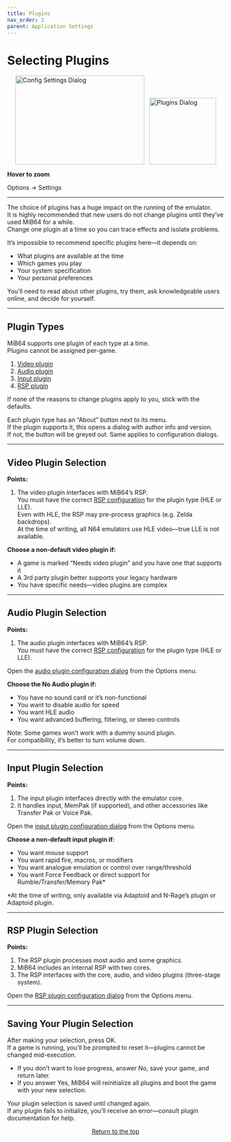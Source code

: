 ```yaml
---
title: Plugins
nav_order: 2
parent: Application Settings
---
```


<style>
.zoom-pair {
  display: flex;
  gap: 12px;
  align-items: flex-end;
  justify-content: flex-start;
  position: relative;
  margin-left: auto;
  margin-right: auto;
  width: max-content;
  text-align: left;
}
.zoom-on-hover {
  display: inline-block;
  position: relative;
}
.zoom-on-hover img {
  display: block;
  cursor: zoom-in;
  transition: transform 0.3s ease;
  transform-origin: left center;
  position: relative;
  z-index: 1;
}
.zoom-on-hover:hover img {
  transform: scale(1.5);
}
.zoom-pair .zoom-on-hover:first-child:hover img {
  z-index: 9999;
}
.zoom-pair .zoom-on-hover:last-child:hover img {
  z-index: 100;
}
</style>

# Selecting Plugins

<div class="zoom-pair">
  <div class="zoom-on-hover">
    <img src="/manual/assets/images/config-settings.png" alt="Config Settings Dialog" width="300" height="207" />
  </div>
  <div class="zoom-on-hover">
    <img src="/manual/assets/images/plugins.png" alt="Plugins Dialog" width="155" />
  </div>
</div>
<p><strong>Hover to zoom</strong></p>

Options → Settings

---

The choice of plugins has a huge impact on the running of the emulator.  
It is highly recommended that new users do not change plugins until they’ve used MiB64 for a while.  
Change one plugin at a time so you can trace effects and isolate problems.

It’s impossible to recommend specific plugins here—it depends on:

- What plugins are available at the time
- Which games you play
- Your system specification
- Your personal preferences

You’ll need to read about other plugins, try them, ask knowledgeable users online, and decide for yourself.

---

## Plugin Types

MiB64 supports one plugin of each type at a time.  
Plugins cannot be assigned per-game.

1. [Video plugin](#video-plugin-selection)
2. [Audio plugin](#audio-plugin-selection)
3. [Input plugin](#input-plugin-selection)
4. [RSP plugin](#rsp-plugin-selection)

If none of the reasons to change plugins apply to you, stick with the defaults.

Each plugin type has an “About” button next to its menu.  
If the plugin supports it, this opens a dialog with author info and version.  
If not, the button will be greyed out. Same applies to configuration dialogs.

---

## <a name="video-plugin-selection"></a>Video Plugin Selection

**Points:**

1. The video plugin interfaces with MiB64’s RSP.  
   You must have the correct [RSP configuration](config-rsp.md) for the plugin type (HLE or LLE).  
   Even with HLE, the RSP may pre-process graphics (e.g. Zelda backdrops).  
   At the time of writing, all N64 emulators use HLE video—true LLE is not available.

**Choose a non-default video plugin if:**

- A game is marked “Needs video plugin” and you have one that supports it
- A 3rd party plugin better supports your legacy hardware
- You have specific needs—video plugins are complex

---

## <a name="audio-plugin-selection"></a>Audio Plugin Selection

**Points:**

1. The audio plugin interfaces with MiB64’s RSP.  
   You must have the correct [RSP configuration](config-rsp.md) for the plugin type (HLE or LLE).

Open the [audio plugin configuration dialog](config-audio.md) from the Options menu.

**Choose the No Audio plugin if:**

- You have no sound card or it’s non-functional
- You want to disable audio for speed
- You want HLE audio
- You want advanced buffering, filtering, or stereo controls

Note: Some games won’t work with a dummy sound plugin.  
For compatibility, it’s better to turn volume down.

---

## <a name="input-plugin-selection"></a>Input Plugin Selection

**Points:**

1. The input plugin interfaces directly with the emulator core.
2. It handles input, MemPak (if supported), and other accessories like Transfer Pak or Voice Pak.

Open the [input plugin configuration dialog](config-input.md) from the Options menu.

**Choose a non-default input plugin if:**

- You want mouse support
- You want rapid fire, macros, or modifiers
- You want analogue emulation or control over range/threshold
- You want Force Feedback or direct support for Rumble/Transfer/Memory Pak*

*At the time of writing, only available via Adaptoid and N-Rage’s plugin or Adaptoid plugin.

---

## <a name="rsp-plugin-selection"></a>RSP Plugin Selection

**Points:**

1. The RSP plugin processes most audio and some graphics.
2. MiB64 includes an internal RSP with two cores.
3. The RSP interfaces with the core, audio, and video plugins (three-stage system).

Open the [RSP plugin configuration dialog](config-rsp.md) from the Options menu.

---

## Saving Your Plugin Selection

After making your selection, press OK.  
If a game is running, you’ll be prompted to reset it—plugins cannot be changed mid-execution.

- If you don’t want to lose progress, answer No, save your game, and return later.
- If you answer Yes, MiB64 will reinitialize all plugins and boot the game with your new selection.

Your plugin selection is saved until changed again.  
If any plugin fails to initialize, you’ll receive an error—consult plugin documentation for help.

<p style="text-align:center"><a href="#">Return to the top</a></p>

<!-- ClauseEcho: Plugin Selection Protocol Complete -->
